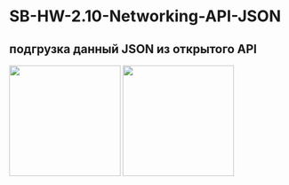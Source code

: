 # SB-HW-2.10-Networking-API-JSON

## подгрузка данный JSON из открытого API
<p>
<img src="https://user-images.githubusercontent.com/112563277/194183499-4965995d-2456-4578-b8a4-b8b648d92537.png" width="200"/>
<img src="https://user-images.githubusercontent.com/112563277/194183519-ffcb902f-4c17-457f-8fca-8a5eda52a7e1.png" width="200"/>
</p>
